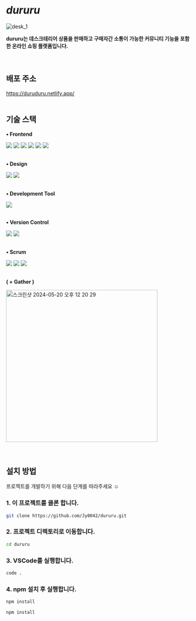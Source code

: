 # *dururu*
 ![desk_1](https://github.com/Jy0042/dururu/assets/104992286/2b4863b2-b01a-4746-a90f-767846ca46c4)

**dururu는 데스크테리어 상품을 판매하고 구매자간 소통이 가능한 커뮤니티 기능을 포함한 온라인 쇼핑 플랫폼입니다.**
 <br>
 <br>
 <br>

## 배포 주소
https://duruduru.netlify.app/
<br>
<br>

## 기술 스택
**• Frontend** 
 <br>

<div>
  <img src="https://img.shields.io/badge/react-61DAFB?style=for-the-badge&logo=react&logoColor=white"> 
  <img src="https://img.shields.io/badge/Redux-764ABC?style=for-the-badge&logo=git&logoColor=white">
  <img src="https://img.shields.io/badge/Typescript-3178c6?style=for-the-badge&logo=git&logoColor=white">
  <img src="https://img.shields.io/badge/MUI-007FFF?style=for-the-badge&logo=bootstrap&logoColor=white">
  <img src="https://img.shields.io/badge/Swiper-6332F6?style=for-the-badge&logo=bootstrap&logoColor=white">
  <img src="https://img.shields.io/badge/bootstrap-7952B3?style=for-the-badge&logo=bootstrap&logoColor=white">
</div>
  <br>

**• Design**
 <br>

<div>
  <img src="https://img.shields.io/badge/Figma-F24E1E?style=for-the-badge&logo=bootstrap&logoColor=white">
  <img src="https://img.shields.io/badge/adobephotoshop-31A8FF?style=for-the-badge&logo=bootstrap&logoColor=white">
</div>
  <br>
  
**• Development Tool**
<br>

<div>
 <img src="https://img.shields.io/badge/Visualstudiocode-5C2D91?style=for-the-badge&logo=bootstrap&logoColor=white">
</div>
<br>

**• Version Control**
<br>

<div>
  <img src="https://img.shields.io/badge/github-181717?style=for-the-badge&logo=github&logoColor=white">
  <img src="https://img.shields.io/badge/git-F05032?style=for-the-badge&logo=git&logoColor=white">
</div>
<br>

**• Scrum**
<br>

<div>
  <img src="https://img.shields.io/badge/slack-4A154B?style=for-the-badge&logo=bootstrap&logoColor=white">
  <img src="https://img.shields.io/badge/Notion-000000?style=for-the-badge&logo=github&logoColor=white">
  <img src="https://img.shields.io/badge/kakaotalk-FFCD00?style=for-the-badge&logo=bootstrap&logoColor=white">
  <br>
</div>
<br>

**( + Gather )**
<div>
  <img width="414" alt="스크린샷 2024-05-20 오후 12 20 29" src="https://github.com/Jy0042/dururu/assets/104992286/1dfdfc98-fbfd-4a9a-a9d1-8243b4b26317">
</div>
<br>
<br>


## 설치 방법

프로젝트를 개발하기 위해 다음 단계를 따라주세요 ☺︎

### 1. 이 프로젝트를 클론 합니다.

```sh
git clone https://github.com/Jy0042/dururu.git
```

### 2. 프로젝트 디렉토리로 이동합니다.

```sh
cd dururu
```

### 3. VSCode를 실행합니다.

```sh
code .
```

### 4. npm 설치 후 실행합니다.

```sh
npm install
```

```sh
npm install
```
